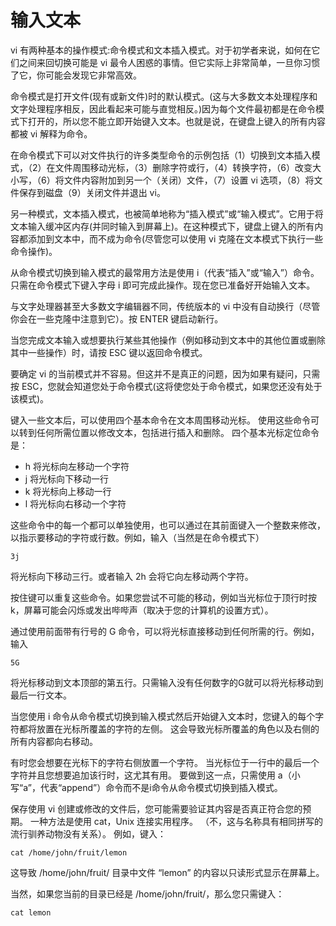 # 输入文本

vi 有两种基本的操作模式:命令模式和文本插入模式。对于初学者来说，如何在它们之间来回切换可能是 vi 最令人困惑的事情。但它实际上非常简单，一旦你习惯了它，你可能会发现它非常高效。

命令模式是打开文件(现有或新文件)时的默认模式。(这与大多数文本处理程序和文字处理程序相反，因此看起来可能与直觉相反。)因为每个文件最初都是在命令模式下打开的，所以您不能立即开始键入文本。也就是说，在键盘上键入的所有内容都被 vi 解释为命令。

在命令模式下可以对文件执行的许多类型命令的示例包括（1）切换到文本插入模式，（2）在文件周围移动光标，（3）删除字符或行，（4）转换字符，（6）改变大小写，（6）将文件内容附加到另一个（关闭）文件，（7）设置 vi 选项，（8）将文件保存到磁盘（9）关闭文件并退出 vi。

另一种模式，文本插入模式，也被简单地称为“插入模式”或“输入模式”。它用于将文本输入缓冲区内存(并同时输入到屏幕上)。在这种模式下，键盘上键入的所有内容都添加到文本中，而不成为命令(尽管您可以使用 vi 克隆在文本模式下执行一些命令操作)。

从命令模式切换到输入模式的最常用方法是使用 i（代表“插入”或“输入”）命令。只需在命令模式下键入字母 i 即可完成此操作。现在您已准备好开始输入文本。

与文字处理器甚至大多数文字编辑器不同，传统版本的 vi 中没有自动换行（尽管你会在一些克隆中注意到它）。按 ENTER 键启动新行。

当您完成文本输入或想要执行某些其他操作（例如移动到文本中的其他位置或删除其中一些操作）时，请按 ESC 键以返回命令模式。

要确定 vi 的当前模式并不容易。但这并不是真正的问题，因为如果有疑问，只需按 ESC，您就会知道您处于命令模式(这将使您处于命令模式，如果您还没有处于该模式)。

键入一些文本后，可以使用四个基本命令在文本周围移动光标。 使用这些命令可以转到任何所需位置以修改文本，包括进行插入和删除。 四个基本光标定位命令是：

- h 将光标向左移动一个字符
- j 将光标向下移动一行
- k 将光​​标向上移动一行
- l 将光标向右移动一个字符

这些命令中的每一个都可以单独使用，也可以通过在其前面键入一个整数来修改，以指示要移动的字符或行数。例如，输入（当然是在命令模式下）

```text
3j
```

将光标向下移动三行。或者输入 2h 会将它向左移动两个字符。

按住键可以重复这些命令。如果您尝试不可能的移动，例如当光标位于顶行时按k，屏幕可能会闪烁或发出哔哔声（取决于您的计算机的设置方式）。

通过使用前面带有行号的 G 命令，可以将光标直接移动到任何所需的行。例如，输入

```text
5G
```

将光标移动到文本顶部的第五行。只需输入没有任何数字的G就可以将光标移动到最后一行文本。

当您使用 i 命令从命令模式切换到输入模式然后开始键入文本时，您键入的每个字符都将放置在光标所覆盖的字符的左侧。 这会导致光标所覆盖的角色以及右侧的所有内容都向右移动。

有时您会想要在光标下的字符右侧放置一个字符。 当光标位于一行中的最后一个字符并且您想要追加该行时，这尤其有用。 要做到这一点，只需使用 a（小写“a”，代表“append”）命令而不是i命令从命令模式切换到插入模式。

保存使用 vi 创建或修改的文件后，您可能需要验证其内容是否真正符合您的预期。 一种方法是使用 cat，Unix 连接实用程序。 （不，这与名称具有相同拼写的流行驯养动物没有关系）。 例如，键入：

```text
cat /home/john/fruit/lemon
```

这导致 /home/john/fruit/ 目录中文件 “lemon” 的内容以只读形式显示在屏幕上。

当然，如果您当前的目录已经是 /home/john/fruit/，那么您只需键入：

```text
cat lemon
```
